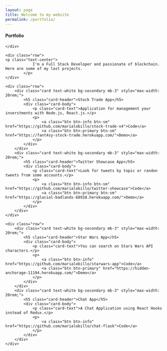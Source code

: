 ```yaml
---
layout: page
title: Welcome to my website
permalink: /portfolio/
---
```


<div class="container">
    <div class="row">
            <h4 class="text-center">Portfolio</h4>
            
    </div>

    <div class="row">
    <p class="text-center">
                I'm a Full Stack Developer and passionate of blockchain. Here are some of my last projects. 
            </p>
    </div>

    <div class="row">
        <div class="card text-white bg-secondary mb-3" style="max-width: 20rem;">
            <h5 class="card-header">Stock Trade App</h5>
            <div class="card-body">
                <p class="card-text">Application for management your inverstments with Node.js, React.js.</p>
                <p>
                    <a class="btn btn-info btn-sm" href="https://github.com/marialobillo/stock-trade-v4">Code</a>
                    <a class="btn btn-primary btn-sm" href="https://fant4sy-stock-trade.herokuapp.com/">Demo</a>
                </p>
            </div>
        </div>
        <div class="card text-white bg-secondary mb-3" style="max-width: 20rem;">
            <h5 class="card-header">Twitter Showcase App</h5>
            <div class="card-body">
                <p class="card-text">Look for tweets by topic or randon tweets from some accounts.</p>
                <p>
                    <a class="btn btn-info btn-sm" href="https://github.com/marialobillo/twitter-showcase">Code</a>
                    <a class="btn btn-primary btn-sm" href="https://glacial-badlands-68918.herokuapp.com/">Demo</a>
                </p>
            </div>
        </div>
    </div>

    <div class="row">
        <div class="card text-white bg-secondary mb-3" style="max-width: 20rem;">
            <h5 class="card-header">Star Wars App</h5>
            <div class="card-body">
                <p class="card-text">You can search on Stars Wars API characters.</p>
                <p>
                    <a class="btn btn-info" href="https://github.com/marialobillo/starwars-app">Code</a>
                    <a class="btn btn-primary" href="https://hidden-anchorage-11194.herokuapp.com/">Demo</a>
                </p>
            </div>
        </div>
        <div class="card text-white bg-secondary mb-3" style="max-width: 20rem;">
            <h5 class="card-header">Chat App</h5>
            <div class="card-body">
                <p class="card-text">A Chat Application using React Hooks instead of Redux.</p>
                <p>
                    <a class="btn btn-info" href="https://github.com/marialobillo/chat-flask">Code</a>
                </p>
            </div>
        </div>
    </div>

    
</div>